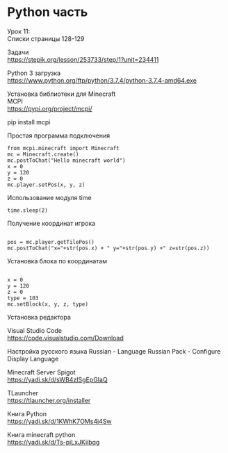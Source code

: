 # Python часть

Урок 11:<br> 
Списки
страницы 128-129

Задачи<br>
https://stepik.org/lesson/253733/step/1?unit=234411

Python 3 загрузка<br>
https://www.python.org/ftp/python/3.7.4/python-3.7.4-amd64.exe<br>

Установка библиотеки для Minecraft<br>
MCPI<br>
https://pypi.org/project/mcpi/<br>

pip install mcpi<br>

Простая программа подключения<br>
<pre><code>from mcpi.minecraft import Minecraft
mc = Minecraft.create()
mc.postToChat("Hello minecraft world")
x = 0
y = 120
z = 0
mc.player.setPos(x, y, z)
</code></pre>

Использование модуля time<br>
<pre><code>time.sleep(2)</code></pre>

Получение координат игрока<br>
<pre><code>
pos = mc.player.getTilePos()
mc.postToChat("x="+str(pos.x) + " y="+str(pos.y) +" z=str(pos.z))
</code></pre>
Установка блока по координатам<br>
<pre><code>
x = 0
y = 120
z = 0
type = 103
mc.setBlock(x, y, z, type)
</code></pre>

Установка редактора

Visual Studio Code<br>
https://code.visualstudio.com/Download

Настройка русского языка
Russian - Language Russian Pack - Configure Display Language

Minecraft Server Spigot<br>
https://yadi.sk/d/sWB4zISgEpGIaQ

TLauncher<br>
https://tlauncher.org/installer

Книга Python<br>
https://yadi.sk/d/1KWhK7OMs4j4Sw

Книга minecraft python<br>
https://yadi.sk/d/Ts-piLxJKiibqg


